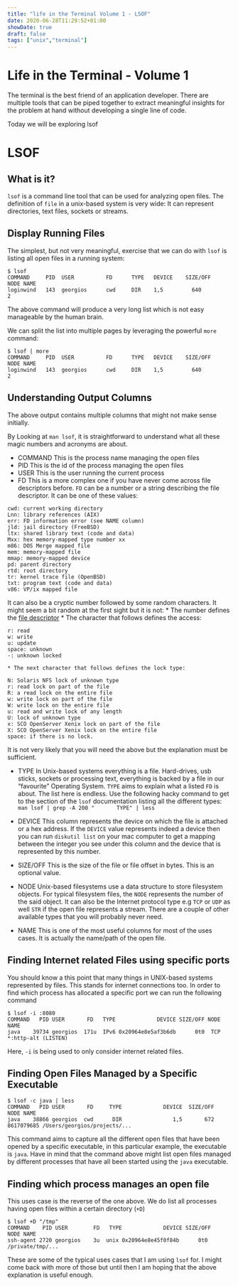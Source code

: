 ```yaml
---
title: "life in the Terminal Volume 1 - LSOF"
date: 2020-06-28T11:29:52+01:00
showDate: true
draft: false
tags: ["unix","terminal"]
---
```


# Life in the Terminal - Volume 1

The terminal is the best friend of an application developer. There are multiple tools that can be piped together to extract meaningful insights for the problem at hand without developing a single line of code. 

Today we will be exploring lsof

# LSOF

## What is it?
`lsof` is a command line tool that can be used for analyzing open files. The definition of `file` in a unix-based system is very wide: It can represent directories, text files, sockets or streams.

## Display Running Files	
The simplest, but not very meaningful, exercise that we can do with `lsof` is listing all open files in a running system:

```
$ lsof
COMMAND     PID  USER          FD      TYPE   DEVICE    SIZE/OFF                NODE NAME
loginwind   143  georgios      cwd     DIR    1,5         640                   2 
```
The above command will produce a very long list which is not easy manageable by the human brain. 

We can split the list into multiple pages by leveraging the powerful `more` command:

```
$ lsof | more
COMMAND     PID  USER          FD      TYPE   DEVICE    SIZE/OFF                NODE NAME
loginwind   143  georgios      cwd     DIR    1,5         640                   2
```

## Understanding Output Columns
The above output contains multiple columns that might not make sense initially. 

By Looking at `man lsof`, it is straightforward to understand what all these magic numbers and acronyms are about. 

* COMMAND
This is the process name managing the open files
* PID
This is the id of the process managing the open files
* USER
This is the user running the current process
* FD
This is a more complex one if you have never come across file descriptors before. `FD` can be a number or a string describing the file descriptor. It can be one of these values:

```
cwd: current working directory
Lnn: library references (AIX)
err: FD information error (see NAME column)
jld: jail directory (FreeBSD)
ltx: shared library text (code and data)
Mxx: hex memory-mapped type number xx
m86: DOS Merge mapped file
mem: memory-mapped file
mmap: memory-mapped device
pd: parent directory
rtd: root directory
tr: kernel trace file (OpenBSD)
txt: program text (code and data)
v86: VP/ix mapped file
```

It can also be a cryptic number followed by some random characters. It might seem a bit random at the first sight but it is not:
	* The number defines the [file descriptor](https://en.wikipedia.org/wiki/File_descriptor)
	* The character that follows defines the access:

```
r: read
w: write
u: update
space: unknown
-: unknown locked
```

	* The next character that follows defines the lock type:

```
N: Solaris NFS lock of unknown type
r: read lock on part of the file
R: a read lock on the entire file
w: write lock on part of the file
W: write lock on the entire file
u: read and write lock of any length
U: lock of unknown type
x: SCO OpenServer Xenix lock on part of the file
X: SCO OpenServer Xenix lock on the entire file
space: if there is no lock.
```

It is not very likely that you will need the above but the explanation must be sufficient.

* TYPE
In Unix-based systems everything is a file. Hard-drives, usb sticks, sockets or processing text, everything is backed by a file in our “favourite” Operating System. `TYPE` aims to explain what a listed `FD` is about.  The list here is endless. Use the following hacky command to get to the section of the `lsof` documentation listing all the different types:
`man lsof | grep -A 200 "       TYPE" | less`

* DEVICE
This column represents the device on which the file is attached or a hex address. If the `DEVICE` value represents indeed a device then you can run `diskutil list`  on your mac computer  to get a mapping between the integer you see under this column and the device that is represented by this number. 

* SIZE/OFF
This is the size of the file or file offset in bytes. This is an optional value.

* NODE
Unix-based filesystems use a data structure to store filesystem objects. For typical filesystem files, the `NODE` represents the number of the said object. It can also be the Internet protocol type e.g `TCP` or `UDP` as well `STR` if the open file represents a stream. There are a couple of other available types that you will probably never need. 

* NAME
This is one of the most useful columns for most of the uses cases. It is actually the name/path of the open file.

## Finding Internet related Files using specific ports

You should know a this point that many things in UNIX-based systems represented by files. This stands for internet connections too. 
In order to find which process has allocated a specific port we can run the following command

```
$ lsof -i :8080
COMMAND   PID USER       FD   TYPE             DEVICE SIZE/OFF NODE NAME
java    39734 georgios  171u  IPv6 0x20964e8e5af3b6db      0t0  TCP *:http-alt (LISTEN)
```

Here, `-i` is being used to only consider internet related files. 

## Finding Open Files Managed by a Specific Executable

```
$ lsof -c java | less
COMMAND   PID USER       FD     TYPE             DEVICE  SIZE/OFF                NODE NAME
java    38866 georgios  cwd      DIR                1,5       672          8617079685 /Users/georgios/projects/...
```

This command aims to capture all the different open files that have been opened by a specific executable, in this particular example, the executable is `java`.
Have in mind that the command above might list open files managed by different processes that have all been started using the `java` executable.

## Finding which process manages an open file
This uses case is the reverse of the one above.  We do list all processes having open files within a certain directory (`+D`)

```
$ lsof +D "/tmp"
COMMAND    PID USER        FD   TYPE             DEVICE SIZE/OFF       NODE NAME
ssh-agent 2720 georgios    3u  unix 0x20964e8e45f0f84b      0t0            /private/tmp/...
```
 
These are some of the typical uses cases that I am using `lsof` for. I might come back with more of those but until then I am hoping that the above explanation is useful enough. 

